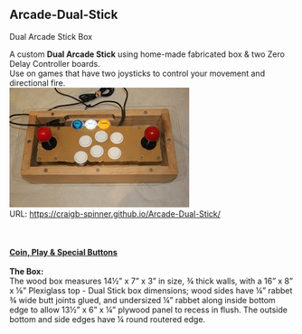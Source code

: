 ## **Arcade-Dual-Stick**
Dual Arcade Stick Box

A custom **Dual Arcade Stick** using home-made fabricated box & two Zero Delay Controller boards.<br/>
Use on games that have two joysticks to control your movement and directional fire.<br/>
[![A](Pics/TNx2/Dual%20Stick.JPG)](Pics/Dual%20Stick.JPG)  
URL: https://craigb-spinner.github.io/Arcade-Dual-Stick/<br/>
<br/> <br/> <br/> 
**[Coin, Play & Special Buttons](https://craigb-spinner.github.io/Arcade-Spinner/Coin-Play-Exit.html)**<br/>
<br/>
**The Box:**  
The wood box measures 14½” x 7” x 3” in size, ¾ thick walls, with a 16” x 8” x ⅛” Plexiglass top - Dual Stick box dimensions;
wood sides have ¼” rabbet ¾ wide butt joints glued, and undersized ¼” rabbet along inside bottom edge to allow 13½” x 6” x ¼” plywood panel to recess in flush. The outside bottom and side edges have ¼ round routered edge.
